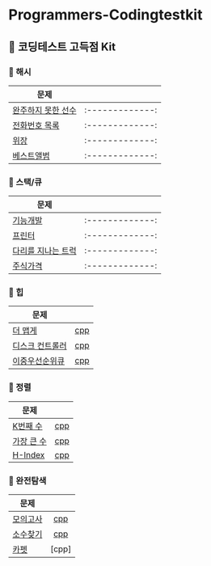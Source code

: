 # Programmers-Codingtestkit

## :pushpin: 코딩테스트 고득점 Kit

### :bookmark: 해시
| 문제 |   | 
| ------------- |:-------------:|
| [완주하지 못한 선수](https://programmers.co.kr/learn/courses/30/lessons/42576) |:-------------:| 
| [전화번호 목록](https://programmers.co.kr/learn/courses/30/lessons/42577) |:-------------:| 
| [위장](https://programmers.co.kr/learn/courses/30/lessons/42578) |:-------------:| 
| [베스트앨범](https://programmers.co.kr/learn/courses/30/lessons/42579) |:-------------:| 

### :bookmark: 스택/큐
| 문제 | | 
| ------------- |:-------------:|
| [기능개발](https://programmers.co.kr/learn/courses/30/lessons/42586) |:-------------:| 
| [프린터](https://programmers.co.kr/learn/courses/30/lessons/42587) |:-------------:| 
| [다리를 지나는 트럭](https://programmers.co.kr/learn/courses/30/lessons/42583) |:-------------:| 
| [주식가격](https://programmers.co.kr/learn/courses/30/lessons/42584) |:-------------:| 


### :bookmark: 힙
| 문제 |  | 
| ------------- |:-------------:|
| [더 맵게](https://programmers.co.kr/learn/courses/30/lessons/42626) |[cpp](힙/더맵게.cpp)|
| [디스크 컨트롤러](https://programmers.co.kr/learn/courses/30/lessons/42627) |[cpp](힙/디스크컨트롤러.cpp)|
| [이중우선순위큐](https://programmers.co.kr/learn/courses/30/lessons/42628) |[cpp](힙/이중우선순위큐.cpp)|


### :bookmark: 정렬
| 문제 |  | 
| ------------- |:-------------:|
| [K번째 수](https://programmers.co.kr/learn/courses/30/lessons/42748) |[cpp](정렬/K번째%20수.cpp)|
| [가장 큰 수](https://programmers.co.kr/learn/courses/30/lessons/42746) |[cpp](정렬/가장큰수_정찬호.cpp)|
| [H-Index](https://programmers.co.kr/learn/courses/30/lessons/42747) |[cpp](정렬/H-index_정찬호.cpp)|


### :bookmark: 완전탐색
| 문제 |  | 
| ------------- |:-------------:|
| [모의고사](https://programmers.co.kr/learn/courses/30/lessons/42840) |[cpp](완전탐색/모의고사.cpp)|
| [소수찾기](https://programmers.co.kr/learn/courses/30/lessons/42839) |[cpp](완전탐색/소수찾기.)|
| [카펫](https://programmers.co.kr/learn/courses/30/lessons/42842) |[cpp]|
